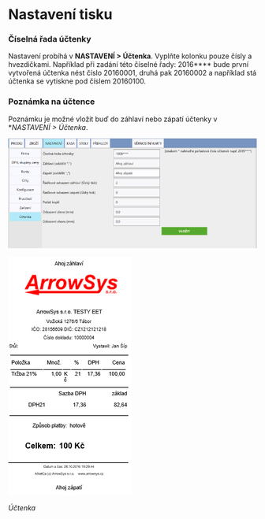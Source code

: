 # Nastavení tisku

### Číselná řada účtenky

Nastavení probíhá v **NASTAVENÍ > Účtenka**. Vyplňte kolonku pouze čísly a hvezdičkami. Například při zadání této číselné řady: 2016**** bude první vytvořená účtenka nést číslo 20160001, druhá pak 20160002 a například stá účtenka se vytiskne pod číslem 20160100.

### Poznámka na účtence

Poznámku je možné vložit buď do záhlaví nebo zápatí účtenky v **NASTAVENÍ > Účtenka*.

![](img/comment.png)

![](img/receiptcomment.png)

*Účtenka*


